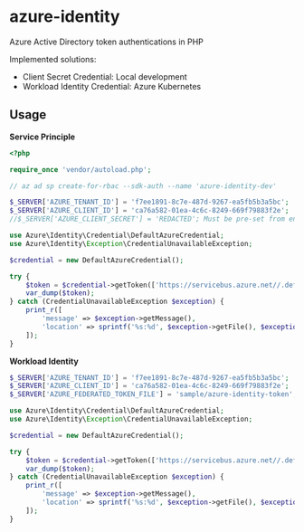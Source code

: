 # azure-identity

Azure Active Directory token authentications in PHP

Implemented solutions:

* Client Secret Credential: Local development
* Workload Identity Credential: Azure Kubernetes


## Usage

**Service Principle**

```php
<?php

require_once 'vendor/autoload.php';

// az ad sp create-for-rbac --sdk-auth --name 'azure-identity-dev'

$_SERVER['AZURE_TENANT_ID'] = 'f7ee1891-8c7e-487d-9267-ea5fb5b3a5bc';
$_SERVER['AZURE_CLIENT_ID'] = 'ca76a582-01ea-4c6c-8249-669f79883f2e';
//$_SERVER['AZURE_CLIENT_SECRET'] = 'REDACTED'; Must be pre-set from environment

use Azure\Identity\Credential\DefaultAzureCredential;
use Azure\Identity\Exception\CredentialUnavailableException;

$credential = new DefaultAzureCredential();

try {
    $token = $credential->getToken(['https://servicebus.azure.net//.default']);
    var_dump($token);
} catch (CredentialUnavailableException $exception) {
    print_r([
        'message' => $exception->getMessage(),
        'location' => sprintf('%s:%d', $exception->getFile(), $exception->getLine()),
    ]);
}
```

**Workload Identity**

```php
$_SERVER['AZURE_TENANT_ID'] = 'f7ee1891-8c7e-487d-9267-ea5fb5b3a5bc';
$_SERVER['AZURE_CLIENT_ID'] = 'ca76a582-01ea-4c6c-8249-669f79883f2e';
$_SERVER['AZURE_FEDERATED_TOKEN_FILE'] = 'sample/azure-identity-token';

use Azure\Identity\Credential\DefaultAzureCredential;
use Azure\Identity\Exception\CredentialUnavailableException;

$credential = new DefaultAzureCredential();

try {
    $token = $credential->getToken(['https://servicebus.azure.net//.default']);
    var_dump($token);
} catch (CredentialUnavailableException $exception) {
    print_r([
        'message' => $exception->getMessage(),
        'location' => sprintf('%s:%d', $exception->getFile(), $exception->getLine()),
    ]);
}
```
